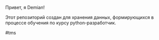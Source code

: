 Привет, я Demian!

Этот репозиторий создан для хранения данных, формирующихся в процессе обучения по курсу python-разработчик.

#tms
